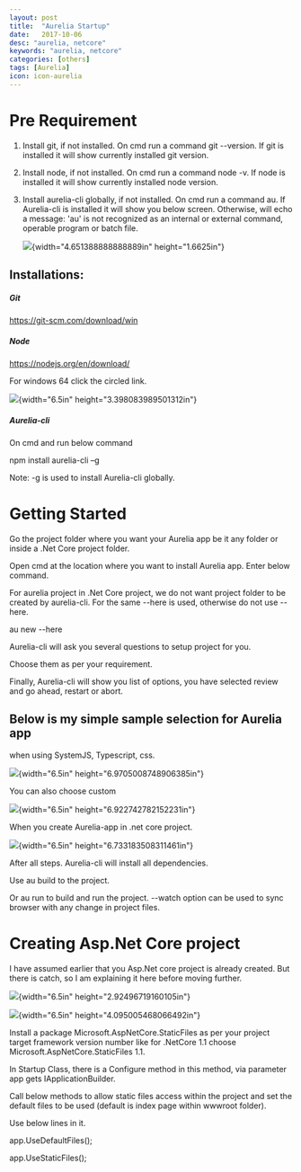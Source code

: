 ```yaml
---
layout: post
title:  "Aurelia Startup"
date:   2017-10-06
desc: "aurelia, netcore"
keywords: "aurelia, netcore"
categories: [others]
tags: [Aurelia]
icon: icon-aurelia
---
```


Pre Requirement
===============

1.  Install git, if not installed. On cmd run a command git --version.
    If git is installed it will show currently installed git version.

2.  Install node, if not installed. On cmd run a command node -v. If
    node is installed it will show currently installed node version.

3.  Install aurelia-cli globally, if not installed. On cmd run a command
    au. If Aurelia-cli is installed it will show you below screen.
    Otherwise, will echo a message: 'au' is not recognized as an
    internal or external command, operable program or batch file.

    ![](media/image1.png){width="4.651388888888889in" height="1.6625in"}

Installations:
--------------

##### Git

<https://git-scm.com/download/win>

##### Node

<https://nodejs.org/en/download/>

For windows 64 click the circled link.

![](media/image2.png){width="6.5in" height="3.398083989501312in"}

##### Aurelia-cli

On cmd and run below command

npm install aurelia-cli –g

Note: -g is used to install Aurelia-cli globally.

Getting Started
===============

Go the project folder where you want your Aurelia app be it any folder
or inside a .Net Core project folder.

Open cmd at the location where you want to install Aurelia app. Enter
below command.

For aurelia project in .Net Core project, we do not want project folder
to be created by aurelia-cli. For the same --here is used, otherwise do
not use --here.

au new --here

Aurelia-cli will ask you several questions to setup project for you.

Choose them as per your requirement.

Finally, Aurelia-cli will show you list of options, you have selected
review and go ahead, restart or abort.

Below is my simple sample selection for Aurelia app 
----------------------------------------------------

when using SystemJS, Typescript, css.

![](media/image3.png){width="6.5in" height="6.9705008748906385in"}

You can also choose custom

![](media/image4.png){width="6.5in" height="6.922742782152231in"}

When you create Aurelia-app in .net core project.

![](media/image5.png){width="6.5in" height="6.733183508311461in"}

After all steps. Aurelia-cli will install all dependencies.

Use au build to the project.

Or au run to build and run the project. --watch option can be used to
sync browser with any change in project files.

Creating Asp.Net Core project
=============================

I have assumed earlier that you Asp.Net core project is already created.
But there is catch, so I am explaining it here before moving further.

![](media/image6.png){width="6.5in" height="2.92496719160105in"}

![](media/image7.png){width="6.5in" height="4.095005468066492in"}

Install a package Microsoft.AspNetCore.StaticFiles as per your project
target framework version number like for .NetCore 1.1 choose
Microsoft.AspNetCore.StaticFiles 1.1.

In Startup Class, there is a Configure method in this method, via
parameter app gets IApplicationBuilder.

Call below methods to allow static files access within the project and
set the default files to be used (default is index page within wwwroot
folder).

Use below lines in it.

app.UseDefaultFiles();

app.UseStaticFiles();
